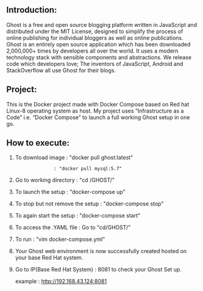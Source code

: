 ## Introduction:
Ghost is a free and open source blogging platform written in JavaScript and distributed under the MIT License, designed to simplify the process of online publishing for individual bloggers as well as online publications.
Ghost is an entirely open source application which has been downloaded 2,000,000+ times by developers all over the world. It uses a modern technology stack with sensible components and abstractions. We release code which developers love; The inventors of JavaScript, Android and StackOverflow all use Ghost for their blogs.

## Project:
This is the Docker project made with Docker Compose based on Red hat Linux-8 operating system as host. My project uses “Infrastructure as a Code” i.e. “Docker Compose” to launch a full working Ghost setup in one go.

## How to execute:
1. To download image : "docker pull ghost:latest"
   
                     : "docker pull mysql:5.7"
2. Go to working directory : "cd /GHOST/"
3. To launch the setup : "docker-compose up"
4. To stop but not remove the setup : "docker-compose stop"
5. To again start the setup : "docker-compose start"
6. To access the .YAML file : Go to "cd/GHOST/"  
7. To run : "vim docker-compose.yml"
8. Your Ghost web environment is now successfully created hosted on your base Red Hat system. 

9. Go to IP(Base Red Hat System) : 8081 to check your Ghost Set up.
   
   example : http://192.168.43.124:8081
   
